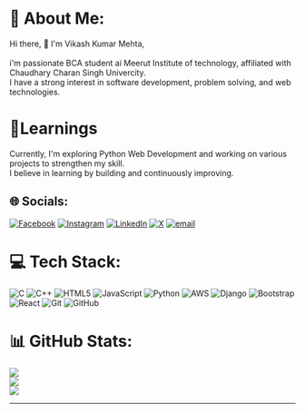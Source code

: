 # 💫 About Me:
Hi there, 👋 I'm Vikash Kumar Mehta, <br> <br>i'm passionate BCA student ai Meerut Institute of technology, affiliated with Chaudhary Charan Singh Univercity.<br>I have a strong interest in software development, problem solving, and web technologies.

# 🎯Learnings
Currently, I'm exploring Python Web Development and working on various projects to strengthen my skill.<br> I believe in learning by building and continuously improving.

## 🌐 Socials:
[![Facebook](https://img.shields.io/badge/Facebook-%231877F2.svg?logo=Facebook&logoColor=white)](https://facebook.com/vikashmehtag1) [![Instagram](https://img.shields.io/badge/Instagram-%23E4405F.svg?logo=Instagram&logoColor=white)](https://instagram.com/mehta_g1) [![LinkedIn](https://img.shields.io/badge/LinkedIn-%230077B5.svg?logo=linkedin&logoColor=white)](https://linkedin.com/in/mehta-g1) [![X](https://img.shields.io/badge/X-black.svg?logo=X&logoColor=white)](https://x.com/VikashR81941221) [![email](https://img.shields.io/badge/Email-D14836?logo=gmail&logoColor=white)](https://mail.google.com/mail/?view=cm&fs=1&to=vikash.kumarmehta.bca.2023@mitmeerut.ac.in) 

# 💻 Tech Stack:
![C](https://img.shields.io/badge/c-%2300599C.svg?style=flat-square&logo=c&logoColor=white) ![C++](https://img.shields.io/badge/c++-%2300599C.svg?style=flat-square&logo=c%2B%2B&logoColor=white) ![HTML5](https://img.shields.io/badge/html5-%23E34F26.svg?style=flat-square&logo=html5&logoColor=white) ![JavaScript](https://img.shields.io/badge/javascript-%23323330.svg?style=flat-square&logo=javascript&logoColor=%23F7DF1E) ![Python](https://img.shields.io/badge/python-3670A0?style=flat-square&logo=python&logoColor=ffdd54) ![AWS](https://img.shields.io/badge/AWS-%23FF9900.svg?style=flat-square&logo=amazon-aws&logoColor=white) ![Django](https://img.shields.io/badge/django-%23092E20.svg?style=flat-square&logo=django&logoColor=white) ![Bootstrap](https://img.shields.io/badge/bootstrap-%238511FA.svg?style=flat-square&logo=bootstrap&logoColor=white) ![React](https://img.shields.io/badge/react-%2320232a.svg?style=flat-square&logo=react&logoColor=%2361DAFB) ![Git](https://img.shields.io/badge/git-%23F05033.svg?style=flat-square&logo=git&logoColor=white) ![GitHub](https://img.shields.io/badge/github-%23121011.svg?style=flat-square&logo=github&logoColor=white)
# 📊 GitHub Stats:
![](https://github-readme-stats.vercel.app/api?username=mehta-g1&theme=dark&hide_border=false&include_all_commits=false&count_private=false)<br/>
![](https://nirzak-streak-stats.vercel.app/?user=mehta-g1&theme=dark&hide_border=false)<br/>
![](https://github-readme-stats.vercel.app/api/top-langs/?username=mehta-g1&theme=dark&hide_border=false&include_all_commits=false&count_private=false&layout=compact)

---

